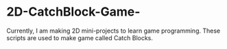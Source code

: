 # 2D-CatchBlock-Game-
Currently, I am making 2D mini-projects to learn game programming. These scripts are used to make game called Catch Blocks.

